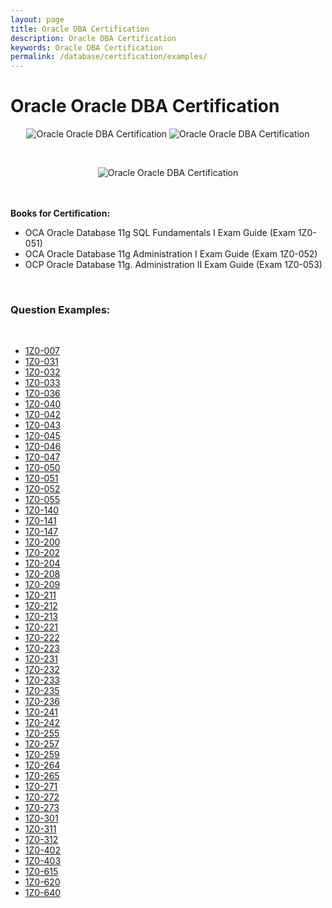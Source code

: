 ```yaml
---
layout: page
title: Oracle DBA Certification
description: Oracle DBA Certification
keywords: Oracle DBA Certification
permalink: /database/certification/examples/
---
```


# Oracle Oracle DBA Certification

<div align="center">
<p>
<img src="https://img.oracledba.net/images/docs/01-oracle-database/01-beginning/08-cert/sql.jpg" alt="Oracle Oracle DBA Certification" border="0">
<img src="https://img.oracledba.net/images/docs/01-oracle-database/01-beginning/08-cert/administration1.jpg" alt="Oracle Oracle DBA Certification" border="0">

</p>

<br/>

<p>

<img src="https://img.oracledba.net/images/docs/01-oracle-database/01-beginning/08-cert/administration2.jpg" alt="Oracle Oracle DBA Certification" border="0">

</p>
</div>

<br/><br/>
<strong>Books for Certification:</strong>

<ul>
	<li>OCA Oracle Database 11g SQL Fundamentals I Exam Guide (Exam 1Z0-051)</li>
	<li>OCA Oracle Database 11g Administration I Exam Guide (Exam 1Z0-052)</li>
	<li>OCP Oracle Database 11g. Administration II Exam Guide (Exam 1Z0-053)</li>
</ul>

<br/>

### Question Examples:

<br/>

<ul>
	<li><a href="//files.oracledba.net/docs/en/cert/examples/1Z0-007.pdf">1Z0-007</a></li>
	<li><a href="//files.oracledba.net/docs/en/cert/examples/1Z0-031.pdf">1Z0-031</a></li>
	<li><a href="//files.oracledba.net/docs/en/cert/examples/1Z0-032.pdf">1Z0-032</a></li>
	<li><a href="//files.oracledba.net/docs/en/cert/examples/1Z0-033.pdf">1Z0-033</a></li>
	<li><a href="//files.oracledba.net/docs/en/cert/examples/1Z0-036.pdf">1Z0-036</a></li>
	<li><a href="//files.oracledba.net/docs/en/cert/examples/1Z0-040.pdf">1Z0-040</a></li>
	<li><a href="//files.oracledba.net/docs/en/cert/examples/1Z0-042.pdf">1Z0-042</a></li>
	<li><a href="//files.oracledba.net/docs/en/cert/examples/1Z0-043.pdf">1Z0-043</a></li>
	<li><a href="//files.oracledba.net/docs/en/cert/examples/1Z0-045.pdf">1Z0-045</a></li>
	<li><a href="//files.oracledba.net/docs/en/cert/examples/1Z0-046.pdf">1Z0-046</a></li>
	<li><a href="//files.oracledba.net/docs/en/cert/examples/1Z0-047.pdf">1Z0-047</a></li>
	<li><a href="//files.oracledba.net/docs/en/cert/examples/1Z0-050.pdf">1Z0-050</a></li>
	<li><a href="//files.oracledba.net/docs/en/cert/examples/1Z0-051.pdf">1Z0-051</a></li>
	<li><a href="//files.oracledba.net/docs/en/cert/examples/1Z0-052.pdf">1Z0-052</a></li>
	<li><a href="//files.oracledba.net/docs/en/cert/examples/1Z0-055.pdf">1Z0-055</a></li>
	<li><a href="//files.oracledba.net/docs/en/cert/examples/1Z0-140.pdf">1Z0-140</a></li>
	<li><a href="//files.oracledba.net/docs/en/cert/examples/1Z0-141.pdf">1Z0-141</a></li>
	<li><a href="//files.oracledba.net/docs/en/cert/examples/1Z0-147.pdf">1Z0-147</a></li>
	<li><a href="//files.oracledba.net/docs/en/cert/examples/1Z0-200.pdf">1Z0-200</a></li>
	<li><a href="//files.oracledba.net/docs/en/cert/examples/1Z0-202.pdf">1Z0-202</a></li>
	<li><a href="//files.oracledba.net/docs/en/cert/examples/1Z0-204.pdf">1Z0-204</a></li>
	<li><a href="//files.oracledba.net/docs/en/cert/examples/1Z0-208.pdf">1Z0-208</a></li>
	<li><a href="//files.oracledba.net/docs/en/cert/examples/1Z0-209.pdf">1Z0-209</a></li>
	<li><a href="//files.oracledba.net/docs/en/cert/examples/1Z0-211.pdf">1Z0-211</a></li>
	<li><a href="//files.oracledba.net/docs/en/cert/examples/1Z0-212.pdf">1Z0-212</a></li>
	<li><a href="//files.oracledba.net/docs/en/cert/examples/1Z0-213.pdf">1Z0-213</a></li>
	<li><a href="//files.oracledba.net/docs/en/cert/examples/1Z0-221.pdf">1Z0-221</a></li>
	<li><a href="//files.oracledba.net/docs/en/cert/examples/1Z0-222.pdf">1Z0-222</a></li>
	<li><a href="//files.oracledba.net/docs/en/cert/examples/1Z0-223.pdf">1Z0-223</a></li>
	<li><a href="//files.oracledba.net/docs/en/cert/examples/1Z0-231.pdf">1Z0-231</a></li>
	<li><a href="//files.oracledba.net/docs/en/cert/examples/1Z0-232.pdf">1Z0-232</a></li>
	<li><a href="//files.oracledba.net/docs/en/cert/examples/1Z0-233.pdf">1Z0-233</a></li>
	<li><a href="//files.oracledba.net/docs/en/cert/examples/1Z0-235.pdf">1Z0-235</a></li>
	<li><a href="//files.oracledba.net/docs/en/cert/examples/1Z0-236.pdf">1Z0-236</a></li>
	<li><a href="//files.oracledba.net/docs/en/cert/examples/1Z0-241.pdf">1Z0-241</a></li>
	<li><a href="//files.oracledba.net/docs/en/cert/examples/1Z0-242.pdf">1Z0-242</a></li>
	<li><a href="//files.oracledba.net/docs/en/cert/examples/1Z0-255.pdf">1Z0-255</a></li>
	<li><a href="//files.oracledba.net/docs/en/cert/examples/1Z0-257.pdf">1Z0-257</a></li>
	<li><a href="//files.oracledba.net/docs/en/cert/examples/1Z0-259.pdf">1Z0-259</a></li>
	<li><a href="//files.oracledba.net/docs/en/cert/examples/1Z0-264.pdf">1Z0-264</a></li>
	<li><a href="//files.oracledba.net/docs/en/cert/examples/1Z0-265.pdf">1Z0-265</a></li>
	<li><a href="//files.oracledba.net/docs/en/cert/examples/1Z0-271.pdf">1Z0-271</a></li>
	<li><a href="//files.oracledba.net/docs/en/cert/examples/1Z0-272.pdf">1Z0-272</a></li>
	<li><a href="//files.oracledba.net/docs/en/cert/examples/1Z0-273.pdf">1Z0-273</a></li>
	<li><a href="//files.oracledba.net/docs/en/cert/examples/1Z0-301.pdf">1Z0-301</a></li>
	<li><a href="//files.oracledba.net/docs/en/cert/examples/1Z0-311.pdf">1Z0-311</a></li>
	<li><a href="//files.oracledba.net/docs/en/cert/examples/1Z0-312.pdf">1Z0-312</a></li>
	<li><a href="//files.oracledba.net/docs/en/cert/examples/1Z0-402.pdf">1Z0-402</a></li>
	<li><a href="//files.oracledba.net/docs/en/cert/examples/1Z0-403.pdf">1Z0-403</a></li>
	<li><a href="//files.oracledba.net/docs/en/cert/examples/1Z0-615.pdf">1Z0-615</a></li>
	<li><a href="//files.oracledba.net/docs/en/cert/examples/1Z0-620.pdf">1Z0-620</a></li>
	<li><a href="//files.oracledba.net/docs/en/cert/examples/1Z0-640.pdf">1Z0-640</a></li>
</ul>
